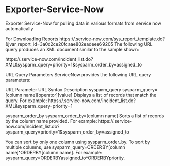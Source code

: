 # Exporter-Service-Now
Exporter Service-Now for pulling data in various formats from service now automatically

For Downloading Reports 
https://<instance-name>.service-now.com/sys_report_template.do?<format>&<query like this>jvar_report_id=3a0d2ce20fcaae802eadeee69205
<export format processor>
The following URL query produces an XML document similar to the sample shown:

https://<instance name>.service-now.com/incident_list.do?XML&sysparm_query=priority=1&sysparm_order_by=assigned_to


URL Query Parameters
ServiceNow provides the following URL query parameters:

URL Parameter	URL Syntax	Description
sysparm_query	sysparm_query=[column name][operator][value]	Displays a list of records that match the query. For example:
https://<instance name>.service-now.com/incident_list.do?XML&sysparm_query=priority=1

sysparm_order_by	sysparm_order_by=[column name]	Sorts a list of records by the column name provided. For example:
https://<instance name>.service-now.com/incident_list.do?sysparm_query=priority=1&sysparm_order_by=assigned_to

You can sort by only one column using sysparm_order_by. To sort by multiple columns, use sysparm_query=ORDERBY[column name]^ORDERBY[column name]. For example: sysparm_query=ORDERBYassigned_to^ORDERBYpriority.
